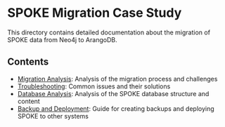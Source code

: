 # SPOKE Migration Case Study

This directory contains detailed documentation about the migration of SPOKE data from Neo4j to ArangoDB.

## Contents

- [Migration Analysis](./migration_analysis.md): Analysis of the migration process and challenges
- [Troubleshooting](./troubleshooting.md): Common issues and their solutions
- [Database Analysis](./database_analysis.md): Analysis of the SPOKE database structure and content
- [Backup and Deployment](./backup_and_deployment.md): Guide for creating backups and deploying SPOKE to other systems
